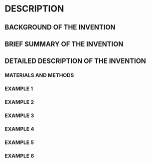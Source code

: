 # DESCRIPTION

## BACKGROUND OF THE INVENTION

## BRIEF SUMMARY OF THE INVENTION

## DETAILED DESCRIPTION OF THE INVENTION

### MATERIALS AND METHODS

### EXAMPLE 1

### EXAMPLE 2

### EXAMPLE 3

### EXAMPLE 4

### EXAMPLE 5

### EXAMPLE 6

